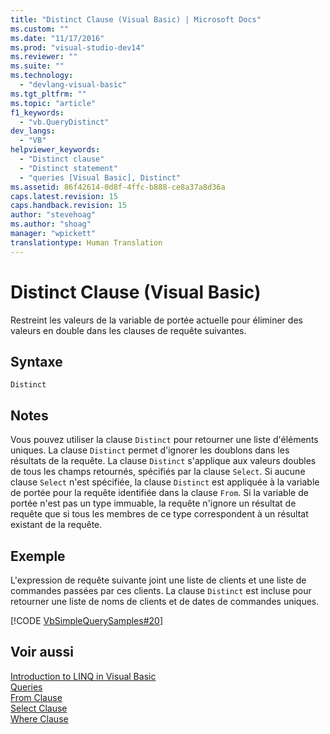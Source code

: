 ```yaml
---
title: "Distinct Clause (Visual Basic) | Microsoft Docs"
ms.custom: ""
ms.date: "11/17/2016"
ms.prod: "visual-studio-dev14"
ms.reviewer: ""
ms.suite: ""
ms.technology: 
  - "devlang-visual-basic"
ms.tgt_pltfrm: ""
ms.topic: "article"
f1_keywords: 
  - "vb.QueryDistinct"
dev_langs: 
  - "VB"
helpviewer_keywords: 
  - "Distinct clause"
  - "Distinct statement"
  - "queries [Visual Basic], Distinct"
ms.assetid: 86f42614-0d8f-4ffc-b888-ce8a37a8d36a
caps.latest.revision: 15
caps.handback.revision: 15
author: "stevehoag"
ms.author: "shoag"
manager: "wpickett"
translationtype: Human Translation
---
```

# Distinct Clause (Visual Basic)
Restreint les valeurs de la variable de portée actuelle pour éliminer des valeurs en double dans les clauses de requête suivantes.  
  
## Syntaxe  
  
```  
Distinct  
```  
  
## Notes  
 Vous pouvez utiliser la clause `Distinct` pour retourner une liste d'éléments uniques.  La clause `Distinct` permet d'ignorer les doublons dans les résultats de la requête.  La clause `Distinct` s'applique aux valeurs doubles de tous les champs retournés, spécifiés par la clause `Select`.  Si aucune clause `Select` n'est spécifiée, la clause `Distinct` est appliquée à la variable de portée pour la requête identifiée dans la clause `From`.  Si la variable de portée n'est pas un type immuable, la requête n'ignore un résultat de requête que si tous les membres de ce type correspondent à un résultat existant de la requête.  
  
## Exemple  
 L'expression de requête suivante joint une liste de clients et une liste de commandes passées par ces clients.  La clause `Distinct` est incluse pour retourner une liste de noms de clients et de dates de commandes uniques.  
  
 [!CODE [VbSimpleQuerySamples#20](../CodeSnippet/VS_Snippets_VBCSharp/VbSimpleQuerySamples#20)]  
  
## Voir aussi  
 [Introduction to LINQ in Visual Basic](../../../visual-basic/programming-guide/language-features/linq/introduction-to-linq.md)   
 [Queries](../../../visual-basic/language-reference/queries/queries.md)   
 [From Clause](../../../visual-basic/language-reference/queries/from-clause.md)   
 [Select Clause](../../../visual-basic/language-reference/queries/select-clause.md)   
 [Where Clause](../../../visual-basic/language-reference/queries/where-clause.md)